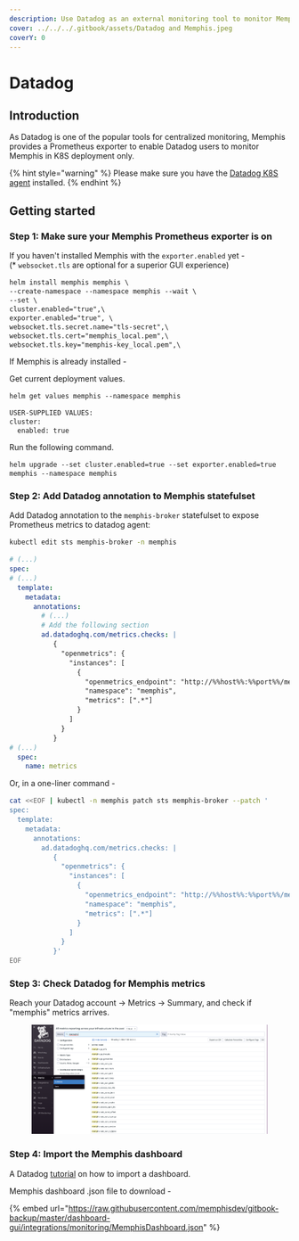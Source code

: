 ```yaml
---
description: Use Datadog as an external monitoring tool to monitor Memphis
cover: ../../../.gitbook/assets/Datadog and Memphis.jpeg
coverY: 0
---
```


# Datadog

## Introduction

As Datadog is one of the popular tools for centralized monitoring, Memphis provides a Prometheus exporter to enable Datadog users to monitor Memphis in K8S deployment only.

{% hint style="warning" %}
Please make sure you have the [Datadog K8S agent](https://docs.datadoghq.com/containers/kubernetes/installation/?tab=operator) installed.
{% endhint %}

## Getting started

### Step 1: Make sure your Memphis Prometheus exporter is on

If you haven't installed Memphis with the `exporter.enabled` yet -\
(\* `websocket.tls` are optional for a superior GUI experience)

```
helm install memphis memphis \
--create-namespace --namespace memphis --wait \
--set \
cluster.enabled="true",\
exporter.enabled="true", \
websocket.tls.secret.name="tls-secret",\
websocket.tls.cert="memphis_local.pem",\
websocket.tls.key="memphis-key_local.pem",\
```

If Memphis is already installed -

Get current deployment values.

```
helm get values memphis --namespace memphis
```

```
USER-SUPPLIED VALUES:
cluster:
  enabled: true
```

Run the following command.

```
helm upgrade --set cluster.enabled=true --set exporter.enabled=true memphis --namespace memphis
```

### Step 2: Add Datadog annotation to Memphis statefulset

Add Datadog annotation to the `memphis-broker` statefulset to expose Prometheus metrics to datadog agent:

```bash
kubectl edit sts memphis-broker -n memphis
```

```yaml
# (...)
spec:
# (...)
  template:
    metadata:
      annotations:
        # (...)
        # Add the following section
        ad.datadoghq.com/metrics.checks: |
           {
             "openmetrics": {
               "instances": [
                 {
                   "openmetrics_endpoint": "http://%%host%%:%%port%%/metrics",
                   "namespace": "memphis",
                   "metrics": [".*"]
                 }
               ]
             }
           }
# (...)
  spec:
    name: metrics
```

Or, in a one-liner command -

```bash
cat <<EOF | kubectl -n memphis patch sts memphis-broker --patch '
spec:
  template:
    metadata:
      annotations:
        ad.datadoghq.com/metrics.checks: |
           {
             "openmetrics": {
               "instances": [
                 {
                   "openmetrics_endpoint": "http://%%host%%:%%port%%/metrics",
                   "namespace": "memphis",
                   "metrics": [".*"]
                 }
               ]
             }
           }'
EOF
```

### Step 3: Check Datadog for Memphis metrics

Reach your Datadog account -> Metrics -> Summary, and check if "memphis" metrics arrives.

<figure><img src="../../../.gitbook/assets/Screenshot 2023-01-24 at 12.14.53.png" alt=""><figcaption></figcaption></figure>

### Step 4: Import the Memphis dashboard

A Datadog [tutorial](https://docs.datadoghq.com/dashboards/#copy-import-or-export-dashboard-json) on how to import a dashboard.

Memphis dashboard .json file to download -

{% embed url="https://raw.githubusercontent.com/memphisdev/gitbook-backup/master/dashboard-gui/integrations/monitoring/MemphisDashboard.json" %}
